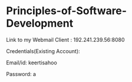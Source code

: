 # Principles-of-Software-Development

Link to my Webmail Client : 192.241.239.56:8080

Credentials(Existing Account):

Email/id: keertisahoo

Password: a
